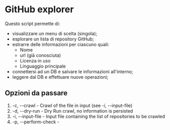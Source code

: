 # GitHub explorer

Questo script permette di:
* visualizzare un menu di scelta (singola);
* esplorare un lista di repository GitHub;
* estrarre delle informazioni per ciascuno quali:
    - Nome
    - url (già conosciuta)
    - Licenza in uso
    - Linguaggio principale
* connettersi ad un DB e salvare le informazioni all'interno;
* leggere dal DB e effettuare nuove operazioni;





## Opzioni da passare

1. -c, --crawl - Crawl of the file in input (see -i, --input-file)
2. -d, --dry-run - Dry Run crawl, no information is persisted
3. -i, --input-file - Input file containing the list of repositories to be crawled
4. -p, --perform-check - 
